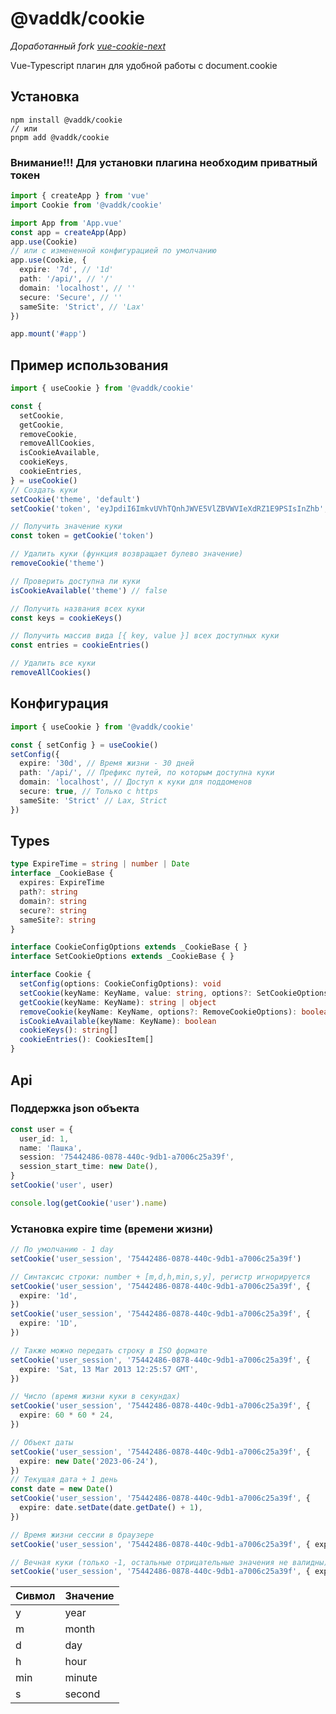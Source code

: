 # @vaddk/cookie

*Доработанный fork [vue-cookie-next](https://github.com/anish2690/vue-cookie-next)*

Vue-Typescript плагин для удобной работы с document.cookie

## Установка

```
npm install @vaddk/cookie
// или
pnpm add @vaddk/cookie
```

### Внимание!!! Для установки плагина необходим приватный токен

```ts
import { createApp } from 'vue'
import Cookie from '@vaddk/cookie'

import App from 'App.vue'
const app = createApp(App)
app.use(Cookie)
// или с измененной конфигурацией по умолчанию
app.use(Cookie, {
  expire: '7d', // '1d'
  path: '/api/', // '/'
  domain: 'localhost', // ''
  secure: 'Secure', // ''
  sameSite: 'Strict', // 'Lax'
})

app.mount('#app')
```

## Пример использования

```ts
import { useCookie } from '@vaddk/cookie'

const {
  setCookie,
  getCookie,
  removeCookie,
  removeAllCookies,
  isCookieAvailable,
  cookieKeys,
  cookieEntries,
} = useCookie()
// Создать куки
setCookie('theme', 'default')
setCookie('token', 'eyJpdiI6ImkvUVhTQnhJWVE5VlZBVWVIeXdRZ1E9PSIsInZhb', { expire: '1s' })

// Получить значение куки
const token = getCookie('token')

// Удалить куки (функция возвращает булево значение)
removeCookie('theme')

// Проверить доступна ли куки
isCookieAvailable('theme') // false

// Получить названия всех куки
const keys = cookieKeys()

// Получить массив вида [{ key, value }] всех доступных куки
const entries = cookieEntries()

// Удалить все куки
removeAllCookies()
```

## Конфигурация

```ts
import { useCookie } from '@vaddk/cookie'

const { setConfig } = useCookie()
setConfig({
  expire: '30d', // Время жизни - 30 дней
  path: '/api/', // Префикс путей, по которым доступна куки
  domain: 'localhost', // Доступ к куки для поддоменов
  secure: true, // Только с https
  sameSite: 'Strict' // Lax, Strict
})
```

## Types

```ts
type ExpireTime = string | number | Date
interface _CookieBase {
  expires: ExpireTime
  path?: string
  domain?: string
  secure?: string
  sameSite?: string
}

interface CookieConfigOptions extends _CookieBase { }
interface SetCookieOptions extends _CookieBase { }

interface Cookie {
  setConfig(options: CookieConfigOptions): void
  setCookie(keyName: KeyName, value: string, options?: SetCookieOptions): boolean
  getCookie(keyName: KeyName): string | object
  removeCookie(keyName: KeyName, options?: RemoveCookieOptions): boolean
  isCookieAvailable(keyName: KeyName): boolean
  cookieKeys(): string[]
  cookieEntries(): CookiesItem[]
}
```

## Api

### Поддержка json объекта

```ts
const user = {
  user_id: 1,
  name: 'Пашка',
  session: '75442486-0878-440c-9db1-a7006c25a39f',
  session_start_time: new Date(),
}
setCookie('user', user)

console.log(getCookie('user').name)
```

### Установка expire time (времени жизни)

```ts
// По умолчанию - 1 day
setCookie('user_session', '75442486-0878-440c-9db1-a7006c25a39f')

// Синтаксис строки: number + [m,d,h,min,s,y], регистр игнорируется
setCookie('user_session', '75442486-0878-440c-9db1-a7006c25a39f', {
  expire: '1d',
})
setCookie('user_session', '75442486-0878-440c-9db1-a7006c25a39f', {
  expire: '1D',
})

// Также можно передать строку в ISO формате
setCookie('user_session', '75442486-0878-440c-9db1-a7006c25a39f', {
  expire: 'Sat, 13 Mar 2013 12:25:57 GMT',
})

// Число (время жизни куки в секундах)
setCookie('user_session', '75442486-0878-440c-9db1-a7006c25a39f', {
  expire: 60 * 60 * 24,
})

// Объект даты
setCookie('user_session', '75442486-0878-440c-9db1-a7006c25a39f', {
  expire: new Date('2023-06-24'),
})
// Текущая дата + 1 день
const date = new Date()
setCookie('user_session', '75442486-0878-440c-9db1-a7006c25a39f', {
  expire: date.setDate(date.getDate() + 1),
})

// Время жизни сессии в браузере
setCookie('user_session', '75442486-0878-440c-9db1-a7006c25a39f', { expire: 0 })

// Вечная куки (только -1, остальные отрицательные значения не валидны)
setCookie('user_session', '75442486-0878-440c-9db1-a7006c25a39f', { expire: -1 })
```

| Сивмол | Значение  |
| ------ | --------- |
| y      | year      |
| m      | month     |
| d      | day       |
| h      | hour      |
| min    | minute    |
| s      | second    |
